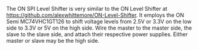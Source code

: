 The ON SPI Level Shifter is very similar to the ON Level Shifter at https://github.com/alexwhittemore/ON-Level-Shifter. It employs the ON Semi MC74VHC1GT126 to shift voltage levels from 2.5V or 3.3V on the low side to 3.3V or 5V on the high side. Wire the master to the master side, the slave to the slave side, and attach their respective power supplies. Either master or slave may be the high side.
